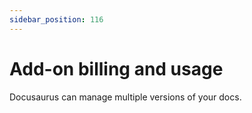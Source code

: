 ```yaml
---
sidebar_position: 116
---
```


# Add-on billing and usage

Docusaurus can manage multiple versions of your docs.